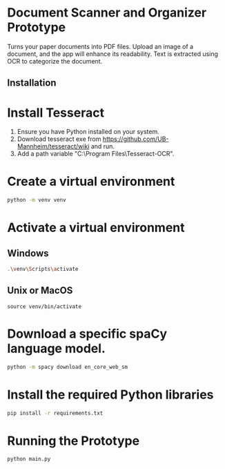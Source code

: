 
# Document Scanner and Organizer Prototype

Turns your paper documents into PDF files. Upload an image of a document, and the app will enhance its readability. Text is extracted using OCR to categorize the document.

## Installation

# Install Tesseract

1. Ensure you have Python installed on your system.
2. Download tesseract exe from https://github.com/UB-Mannheim/tesseract/wiki and run.
3. Add a path variable "C:\Program Files\Tesseract-OCR".

# Create a virtual environment
```bash
python -m venv venv
```

# Activate a virtual environment

## Windows
```bash
.\venv\Scripts\activate  
```

## Unix or MacOS
```
source venv/bin/activate 
```


# Download a specific spaCy language model.
```bash
python -m spacy download en_core_web_sm
```

# Install the required Python libraries
```bash
pip install -r requirements.txt
```

# Running the Prototype
```bash
python main.py
```



